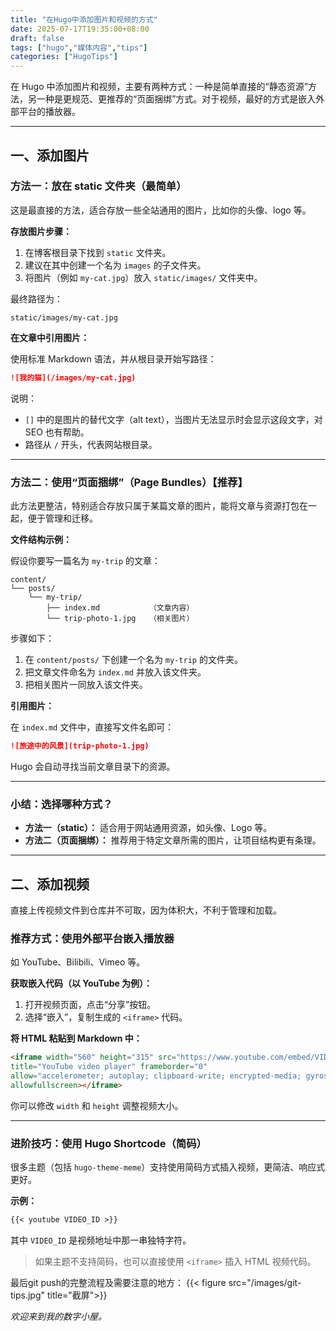 ```yaml
---
title: "在Hugo中添加图片和视频的方式"
date: 2025-07-17T19:35:00+08:00
draft: false
tags: ["hugo","媒体内容","tips"]
categories: ["HugoTips"]
---
```


在 Hugo 中添加图片和视频，主要有两种方式：一种是简单直接的“静态资源”方法，另一种是更规范、更推荐的“页面捆绑”方式。对于视频，最好的方式是嵌入外部平台的播放器。

<!--more-->

---

## 一、添加图片

### 方法一：放在 static 文件夹（最简单）

这是最直接的方法，适合存放一些全站通用的图片，比如你的头像、logo 等。

**存放图片步骤：**

1. 在博客根目录下找到 `static` 文件夹。
2. 建议在其中创建一个名为 `images` 的子文件夹。
3. 将图片（例如 `my-cat.jpg`）放入 `static/images/` 文件夹中。

最终路径为：

```
static/images/my-cat.jpg
```

**在文章中引用图片：**

使用标准 Markdown 语法，并从根目录开始写路径：

```markdown
![我的猫](/images/my-cat.jpg)
```

说明：

- `[]` 中的是图片的替代文字（alt text），当图片无法显示时会显示这段文字，对 SEO 也有帮助。
- 路径从 `/` 开头，代表网站根目录。

---

### 方法二：使用“页面捆绑”（Page Bundles）【推荐】

此方法更整洁，特别适合存放只属于某篇文章的图片，能将文章与资源打包在一起，便于管理和迁移。

**文件结构示例：**

假设你要写一篇名为 `my-trip` 的文章：

```
content/
└── posts/
    └── my-trip/
        ├── index.md           （文章内容）
        └── trip-photo-1.jpg   （相关图片）
```

步骤如下：

1. 在 `content/posts/` 下创建一个名为 `my-trip` 的文件夹。
2. 把文章文件命名为 `index.md` 并放入该文件夹。
3. 把相关图片一同放入该文件夹。

**引用图片：**

在 `index.md` 文件中，直接写文件名即可：

```markdown
![旅途中的风景](trip-photo-1.jpg)
```

Hugo 会自动寻找当前文章目录下的资源。

---

### 小结：选择哪种方式？

- **方法一（static）：** 适合用于网站通用资源，如头像、Logo 等。
- **方法二（页面捆绑）：** 推荐用于特定文章所需的图片，让项目结构更有条理。

---

## 二、添加视频

直接上传视频文件到仓库并不可取，因为体积大，不利于管理和加载。

### 推荐方式：使用外部平台嵌入播放器

如 YouTube、Bilibili、Vimeo 等。

**获取嵌入代码（以 YouTube 为例）：**

1. 打开视频页面，点击“分享”按钮。
2. 选择“嵌入”，复制生成的 `<iframe>` 代码。

**将 HTML 粘贴到 Markdown 中：**

```html
<iframe width="560" height="315" src="https://www.youtube.com/embed/VIDEO_ID"
title="YouTube video player" frameborder="0"
allow="accelerometer; autoplay; clipboard-write; encrypted-media; gyroscope; picture-in-picture"
allowfullscreen></iframe>
```

你可以修改 `width` 和 `height` 调整视频大小。

---

### 进阶技巧：使用 Hugo Shortcode（简码）

很多主题（包括 `hugo-theme-meme`）支持使用简码方式插入视频，更简洁、响应式更好。

**示例：**

```markdown
{{< youtube VIDEO_ID >}}
```

其中 `VIDEO_ID` 是视频地址中那一串独特字符。

> 如果主题不支持简码，也可以直接使用 `<iframe>` 插入 HTML 视频代码。

最后git push的完整流程及需要注意的地方：
{{< figure src="/images/git-tips.jpg" title="截屏">}}

_欢迎来到我的数字小屋。_



